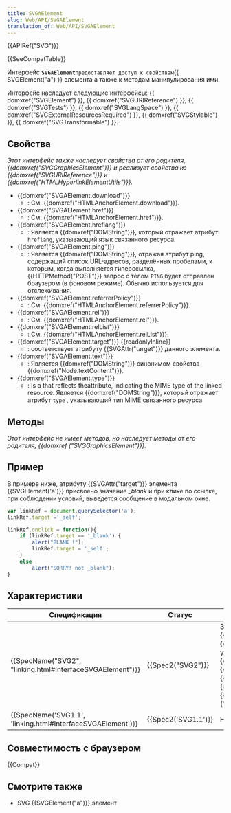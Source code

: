```yaml
---
title: SVGAElement
slug: Web/API/SVGAElement
translation_of: Web/API/SVGAElement
---
```


{{APIRef("SVG")}}

{{SeeCompatTable}}

Интерфейс **`SVGAElement`**` предоставляет доступ к свойствам `{{ SVGElement("a") }} элемента а также к методам манипулирования ими.

Интерфейс наследует следующие интерфейсы: {{ domxref("SVGElement") }}, {{ domxref("SVGURIReference") }}, {{ domxref("SVGTests") }}, {{ domxref("SVGLangSpace") }}, {{ domxref("SVGExternalResourcesRequired") }}, {{ domxref("SVGStylable") }}, {{ domxref("SVGTransformable") }}.

## Свойства

_Этот интерфейс также наследует свойства от его родителя, {{domxref("SVGGraphicsElement")}} и реализует свойства из {{domxref("SVGURIReference")}} и {{domxref("HTMLHyperlinkElementUtils")}}._

- {{domxref("SVGAElement.download")}}
  - : См. {{domxref("HTMLAnchorElement.download")}}.
- {{domxref("SVGAElement.href")}}
  - : См. {{domxref("HTMLAnchorElement.href")}}.
- {{domxref("SVGAElement.hreflang")}}
  - : Является {{domxref("DOMString")}}, который отражает атрибут `hreflang`, указывающий язык связанного ресурса.
- {{domxref("SVGAElement.ping")}}
  - : Является {{domxref("DOMString")}}, отражая атрибут ping, содержащий список URL-адресов, разделённых пробелами, к которым, когда выполняется гиперссылка, {{HTTPMethod("POST")}} запрос с телом `PING` будет отправлен браузером (в фоновом режиме). Обычно используется для отслеживания.
- {{domxref("SVGAElement.referrerPolicy")}}
  - : См. {{domxref("HTMLAnchorElement.referrerPolicy")}}.
- {{domxref("SVGAElement.rel")}}
  - : См. {{domxref("HTMLAnchorElement.rel")}}.
- {{domxref("SVGAElement.relList")}}
  - : См. {{domxref("HTMLAnchorElement.relList")}}.
- {{domxref("SVGAElement.target")}} {{readonlyInline}}
  - : соответствует атрибуту {{SVGAttr("target")}} данного элемента.
- {{domxref("SVGAElement.text")}}
  - : Является {{domxref("DOMString")}} синонимом свойства {{domxref("Node.textContent")}}.
- {{domxref("SVGAElement.type")}}
  - : Is a that reflects theattribute, indicating the MIME type of the linked resource.
    Является {{domxref("DOMString")}}, который отражает атрибут `type` , указывающий тип MIME связанного ресурса.

## Методы

_Этот интерфейс не имеет методов, но наследует методы от его родителя, {{domxref ("SVGGraphicsElement")}}._

## Пример

В примере ниже, атрибуту {{SVGAttr("target")}} элемента {{SVGElement('a')}} присвоено значение _\_blank_ и при клике по ссылке, при соблюдении условий, выведется сообщение в модальном окне.

```js
var linkRef = document.querySelector('a');
linkRef.target ='_self';

linkRef.onclick = function(){
    if (linkRef.target == '_blank') {
        alert("BLANK !");
        linkRef.target = '_self';
    }
    else
        alert("SORRY! not _blank");
}
```

## Характеристики

| Спецификация                                                                     | Статус                   | Коммент                                                                                                                                                                                                                                                                                                                                                                                                       |
| -------------------------------------------------------------------------------- | ------------------------ | ------------------------------------------------------------------------------------------------------------------------------------------------------------------------------------------------------------------------------------------------------------------------------------------------------------------------------------------------------------------------------------------------------------- |
| {{SpecName("SVG2", "linking.html#InterfaceSVGAElement")}}     | {{Spec2("SVG2")}} | Заменено наследование от {{domxref("SVGElement")}} {{domxref("SVGGraphicsElement")}} и удалены реализации интерфейса {{domxref("SVGTests")}}, {{domxref("SVGLangSpace")}}, {{domxref("SVGExternalResourcesRequired")}}, {{domxref("SVGStylable")}} и {{domxref("SVGTransformable")}} {{domxref ("HTMLHyperlinkElementUI")}} |
| {{SpecName('SVG1.1', 'linking.html#InterfaceSVGAElement')}} | {{Spec2('SVG1.1')}} | Начальное определение                                                                                                                                                                                                                                                                                                                                                                                         |

## Совместимость с браузером

{{Compat}}

## Смотрите также

- SVG {{SVGElement("a")}} элемент
